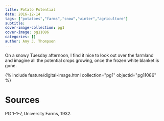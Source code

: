```yaml
---
title: Potato Potential
date: 2016-12-14
tags: ["potatoes","farms","snow","winter","agriculture"]
subtitle: 
cover-image-collection: pg1
cover-image: pg11086
categories: []
author: Amy J. Thompson
---
```


On a snowy Tuesday afternoon, I find it nice to look out over the farmland and imagine all the potential crops growing, once the frozen white blanket is gone.

{% include feature/digital-image.html collection="pg1" objectid="pg11086" %}

# Sources

PG 1-1-7, University Farms, 1932.

